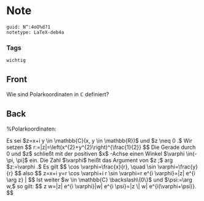 # Note
```
guid: N^:4oO%d?1
notetype: LaTeX-deb4a
```

### Tags
```
wichtig
```

## Front
Wie sind Polarkoordinaten in $\mathbb{C}$ definiert?

## Back
%Polarkoordinaten: <div>
</div><div>Es sei $z=x+i y \in \mathbb{C}(x, y \in \mathbb{R})$ und $z \neq 0 .$ Wir setzen
$$
r:=|z|=\left(x^{2}+y^{2}\right)^{\frac{1}{2}}
$$
Die Gerade durch 0 und $z$ schließt mit der positiven $x$ -Achse einen Winkel $\varphi \in(-\pi, \pi]$ ein. Die Zahl $\varphi$ heißt das Argument von $z ;$ arg $z:=\varphi .$ Es gilt
$$
\cos \varphi=\frac{x}{r}, \quad \sin \varphi=\frac{y}{r}
$$
also
$$
z=x+i y=r \cos \varphi+i r \sin \varphi=r e^{i \varphi}=|z| e^{i \arg z} |
$$
Ist weiter $w \in \mathbb{C} \backslash\{0\}$ und $\psi:=\arg w,$ so gilt:
$$
z w=|z| e^{i \varphi}|w| e^{i \psi}=|z \| w| e^{i(\varphi+\psi)}.
$$</div>
